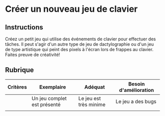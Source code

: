 # Créer un nouveau jeu de clavier

## Instructions

Créez un petit jeu qui utilise des événements de clavier pour effectuer des tâches. Il peut s'agir d'un autre type de jeu de dactylographie ou d'un jeu de type artistique qui peint des pixels à l'écran lors de frappes au clavier. Faites preuve de créativité!

## Rubrique

| Critères | Exemplaire                | Adéquat                 | Besoin d'amélioration |
| -------- | ------------------------ | ------------------------ | ----------------- |
|          | Un jeu complet est présenté | Le jeu est très minime | Le jeu a des bugs |
|          |